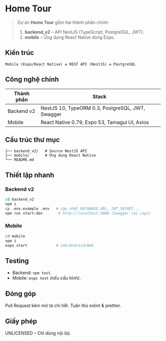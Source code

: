 # Home Tour

> Dự án **Home Tour** gồm hai thành phần chính:
> 1. **backend_v2** – API NestJS (TypeScript, PostgreSQL, JWT).
> 2. **mobile** – Ứng dụng React Native dùng Expo.

## Kiến trúc
```
Mobile (Expo/React Native) ⇄ REST API (NestJS) ⇄ PostgreSQL
```

## Công nghệ chính
| Thành phần | Stack |
|------------|-------|
| Backend v2 | NestJS 10, TypeORM 0.3, PostgreSQL, JWT, Swagger |
| Mobile     | React Native 0.79, Expo 53, Tamagui UI, Axios |

## Cấu trúc thư mục
```
├── backend_v2/   # Source NestJS API
├── mobile/       # Ứng dụng React Native
└── README.md
```

## Thiết lập nhanh
### Backend v2
```bash
cd backend_v2
npm i
cp .env.example .env   # cập nhật DATABASE_URL, JWT_SECRET...
npm run start:dev       # http://localhost:3000 (Swagger tại /api)
```
### Mobile
```bash
cd mobile
npm i
expo start             # iOS/Android/Web
```

## Testing
- Backend: `npm test`.
- Mobile: `expo test` *(nếu cấu hình)*.

## Đóng góp
Pull Request kèm mô tả chi tiết. Tuân thủ eslint & prettier.

## Giấy phép
UNLICENSED – Chỉ dùng nội bộ.